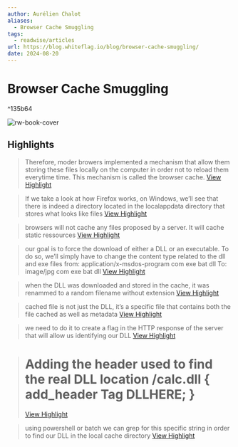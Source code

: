 ```yaml
---
author: Aurélien Chalot
aliases:
  - Browser Cache Smuggling
tags:
  - readwise/articles
url: https://blog.whiteflag.io/blog/browser-cache-smuggling/
date: 2024-08-20
---
```

# Browser Cache Smuggling

^135b64

![rw-book-cover](https://readwise-assets.s3.amazonaws.com/static/images/article1.be68295a7e40.png)

## Highlights


> Therefore, moder browers implemented a mechanism that allow them storing these files locally on the computer in order not to reload them everytime time. This mechanism is called the browser cache.
> [View Highlight](https://read.readwise.io/read/01hcd32ke6039t4ydb7thm8s39)



> If we take a look at how Firefox works, on Windows, we’ll see that there is indeed a directory located in the localappdata directory that stores what looks like files
> [View Highlight](https://read.readwise.io/read/01hcd332mq37312hbyar3qprjj)



> browsers will not cache any files proposed by a server. It will cache static ressources
> [View Highlight](https://read.readwise.io/read/01hcd33kx56v6anbg9zdf2j2g0)



> our goal is to force the download of either a DLL or an executable. To do so, we’ll simply have to change the content type related to the dll and exe files from:
>  application/x-msdos-program com exe bat dll
>  To:
>  image/jpg com exe bat dll
> [View Highlight](https://read.readwise.io/read/01hcd34rwhpcpaxz1an3gxpsw0)



> when the DLL was downloaded and stored in the cache, it was renammed to a random filename without extension
> [View Highlight](https://read.readwise.io/read/01hcd3666t3b3t5gkb2nc87jvv)



> cached file is not just the DLL, it’s a specific file that contains both the file cached as well as metadata
> [View Highlight](https://read.readwise.io/read/01hcd37bfb7s6qvvgxm1tcg39q)



> we need to do it to create a flag in the HTTP response of the server that will allow us identifying our DLL
> [View Highlight](https://read.readwise.io/read/01hcd37x0yeewgb7ffbmj0kq11)



> # Adding the header used to find the real DLL location /calc.dll { add_header Tag DLLHERE; }
> [View Highlight](https://read.readwise.io/read/01hcd37ztypeay9e07tr1wj17c)



> using powershell or batch we can grep for this specific string in order to find our DLL in the local cache directory
> [View Highlight](https://read.readwise.io/read/01hcd38daw99q1whzx2z8sj2h5)

